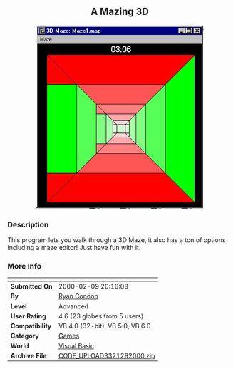 ﻿<div align="center">

## A Mazing 3D

<img src="PIC20002211220485795.jpg">
</div>

### Description

This program lets you walk through a 3D Maze, it also has a ton of options including a maze editor! Just have fun with it.
 
### More Info
 


<span>             |<span>
---                |---
**Submitted On**   |2000-02-09 20:16:08
**By**             |[Ryan Condon](https://github.com/Planet-Source-Code/PSCIndex/blob/master/ByAuthor/ryan-condon.md)
**Level**          |Advanced
**User Rating**    |4.6 (23 globes from 5 users)
**Compatibility**  |VB 4\.0 \(32\-bit\), VB 5\.0, VB 6\.0
**Category**       |[Games](https://github.com/Planet-Source-Code/PSCIndex/blob/master/ByCategory/games__1-38.md)
**World**          |[Visual Basic](https://github.com/Planet-Source-Code/PSCIndex/blob/master/ByWorld/visual-basic.md)
**Archive File**   |[CODE\_UPLOAD3321292000\.zip](https://github.com/Planet-Source-Code/ryan-condon-a-mazing-3d__1-5954/archive/master.zip)








